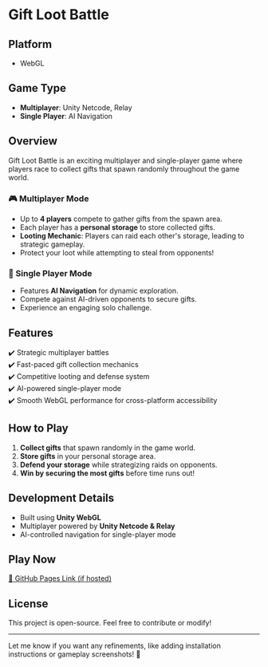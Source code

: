 # Gift Loot Battle

## Platform
- WebGL

## Game Type
- **Multiplayer**: Unity Netcode, Relay
- **Single Player**: AI Navigation

## Overview
Gift Loot Battle is an exciting multiplayer and single-player game where players race to collect gifts that spawn randomly throughout the game world. 

### 🎮 Multiplayer Mode
- Up to **4 players** compete to gather gifts from the spawn area.
- Each player has a **personal storage** to store collected gifts.
- **Looting Mechanic**: Players can raid each other's storage, leading to strategic gameplay.
- Protect your loot while attempting to steal from opponents!

### 🤖 Single Player Mode
- Features **AI Navigation** for dynamic exploration.
- Compete against AI-driven opponents to secure gifts.
- Experience an engaging solo challenge.

## Features
✔️ Strategic multiplayer battles  
✔️ Fast-paced gift collection mechanics  
✔️ Competitive looting and defense system  
✔️ AI-powered single-player mode  
✔️ Smooth WebGL performance for cross-platform accessibility  

## How to Play
1. **Collect gifts** that spawn randomly in the game world.
2. **Store gifts** in your personal storage area.
3. **Defend your storage** while strategizing raids on opponents.
4. **Win by securing the most gifts** before time runs out!

## Development Details
- Built using **Unity WebGL**  
- Multiplayer powered by **Unity Netcode & Relay**  
- AI-controlled navigation for single-player mode  

## Play Now
[🔗 GitHub Pages Link (if hosted)](your-link-here)

## License
This project is open-source. Feel free to contribute or modify!

---

Let me know if you want any refinements, like adding installation instructions or gameplay screenshots! 🚀
